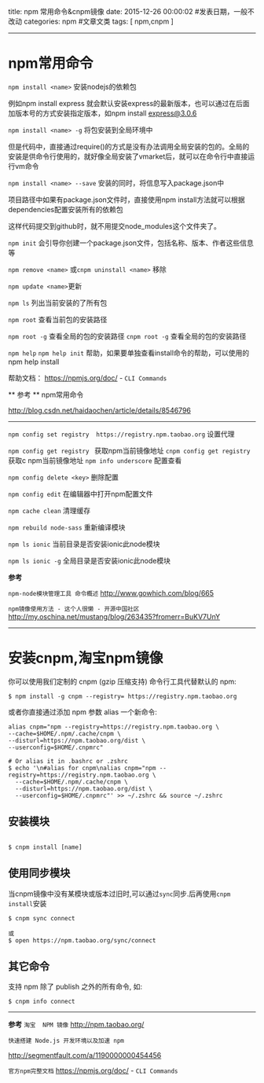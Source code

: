 title: npm 常用命令&cnpm镜像
date: 2015-12-26 00:00:02 #发表日期，一般不改动
categories: npm  #文章文类
tags: [ npm,cnpm ]



---
# npm常用命令


`npm install <name>` 安装nodejs的依赖包
 
例如npm install express 就会默认安装express的最新版本，也可以通过在后面加版本号的方式安装指定版本，如npm install express@3.0.6
 
`npm install <name> -g`  将包安装到全局环境中
 
但是代码中，直接通过require()的方式是没有办法调用全局安装的包的。全局的安装是供命令行使用的，就好像全局安装了vmarket后，就可以在命令行中直接运行vm命令
 
`npm install <name> --save`  安装的同时，将信息写入package.json中
 
项目路径中如果有package.json文件时，直接使用npm install方法就可以根据dependencies配置安装所有的依赖包
 
这样代码提交到github时，就不用提交node_modules这个文件夹了。
 
`npm init`  会引导你创建一个package.json文件，包括名称、版本、作者这些信息等
 
`npm remove <name>` 或`cnpm uninstall <name>` 移除
 
`npm update <name>`更新
 
`npm ls` 列出当前安装的了所有包
 
`npm root` 查看当前包的安装路径
 
`npm root -g`  查看全局的包的安装路径
`cnpm root -g`  查看全局的包的安装路径

 
`npm help`  `npm help init` 帮助，如果要单独查看install命令的帮助，可以使用的npm help install
 
帮助文档： https://npmjs.org/doc/  - `CLI Commands`


** 参考 **
npm常用命令

http://blog.csdn.net/haidaochen/article/details/8546796


---


` npm config set registry  https://registry.npm.taobao.org `  设置代理



`npm config get registry ` 获取npm当前镜像地址
`cnpm config get registry ` 获取c npm当前镜像地址
`npm info underscore` 配置查看



`npm config delete <key>` 删除配置


`npm config edit` 在编辑器中打开npm配置文件



`npm cache clean` 清理缓存



`npm rebuild node-sass` 重新编译模块



`npm ls ionic` 当前目录是否安装ionic此node模块

`npm ls ionic -g` 全局目录是否安装ionic此node模块


**参考**

`npm-node模块管理工具 命令概述`
http://www.gowhich.com/blog/665


`npm镜像使用方法 - 这个人很懒 - 开源中国社区`
http://my.oschina.net/mustang/blog/263435?fromerr=BuKV7UnY

---


# 安装cnpm,淘宝npm镜像
 
你可以使用我们定制的 cnpm (gzip 压缩支持) 命令行工具代替默认的 npm:
 ```
$ npm install -g cnpm --registry= https://registry.npm.taobao.org
```
或者你直接通过添加 npm 参数 alias 一个新命令:
```
alias cnpm="npm --registry=https://registry.npm.taobao.org \
--cache=$HOME/.npm/.cache/cnpm \
--disturl=https://npm.taobao.org/dist \
--userconfig=$HOME/.cnpmrc"
 
# Or alias it in .bashrc or .zshrc
$ echo '\n#alias for cnpm\nalias cnpm="npm --registry=https://registry.npm.taobao.org \
  --cache=$HOME/.npm/.cache/cnpm \
  --disturl=https://npm.taobao.org/dist \
  --userconfig=$HOME/.cnpmrc"' >> ~/.zshrc && source ~/.zshrc
```


## 安装模块

```

$ cnpm install [name]

```


## 使用同步模块
当cnpm镜像中没有某模块或版本过旧时,可以通过`sync`同步.后再使用`cnpm install`安装
```
$ cnpm sync connect

或
$ open https://npm.taobao.org/sync/connect

```


<!-- more -->

## 其它命令  
支持 npm 除了 publish 之外的所有命令, 如:
```
$ cnpm info connect
```


---



**参考**
`淘宝  NPM 镜像`
http://npm.taobao.org/



`快速搭建 Node.js 开发环境以及加速 npm`

http://segmentfault.com/a/1190000000454456


`官方npm完整文档`
https://npmjs.org/doc/ - `CLI Commands`



<!-- more -->
